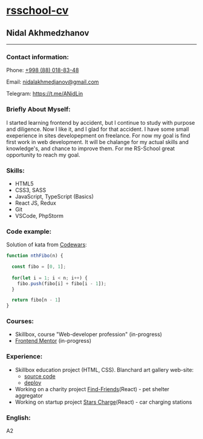 # [rsschool-cv](#rsschool-cv)

## Nidal Akhmedzhanov

---
### Contact information:

Phone: [+998 (88) 018-83-48](tel:+998880188348)

Email: <nidalakhmedjanov@gmail.com>

Telegram: <https://t.me/ANidLin>


### Briefly About Myself: 

I started learning frontend by accident, but I continue to study with purpose and diligence. Now I like it, and I glad for that accident.
I have some small exeperience in sites developepment on freelance.
For now my goal is find first work in web development. It will be chalange for my actual skills and knowledge's, and chance to
improve them. For me RS-School  great opportunity to reach my goal.

### Skills:

-   HTML5
-   CSS3, SASS
-   JavaScript, TypeScript (Basics)
-   React JS, Redux
-   Git
-   VSCode, PhpStorm


### Code example: 

Solution of kata from [Codewars](https://www.codewars.com/users/rsschool_c49869ff692727b8/completed_solutions):

```js
function nthFibo(n) {

  const fibo = [0, 1];
  
  for(let i = 1; i < n; i++) {
    fibo.push(fibo[i] + fibo[i - 1]);
  }

  return fibo[n - 1]
}
```

### Courses:

- Skillbox, course "Web-developer profession" (in-progress)
- [Frontend Mentor](https://www.frontendmentor.io/) (in-progress)

### Experience:

- Skillbox education project (HTML, CSS). Blanchard art gallery web-site:
    - [source code](https://github.com/nidalA1992/Blanchard)
    - [deploy](https://nidala1992.github.io/Blanchard/)
- Working on a charity project [Find-Friends](https://find-friend.site/)(React) - pet shelter aggregator
- Working on startup project [Stars Charge](https://starscharge.com/)(React) - car charging stations

### English: 

A2

